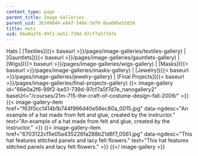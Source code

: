 ```yaml
---
content_type: page
parent_title: Image Galleries
parent_uid: 3b349044-e847-540e-5df0-8ea086e51650
title: Hats
uid: 66e0a2f6-99f2-be51-739d-97cf7a5f7d7e
---
```


Hats | [Textiles]({{< baseurl >}}/pages/image-galleries/textiles-gallery) | [Gauntlets]({{< baseurl >}}/pages/image-galleries/gauntlets-gallery) | [Wigs]({{< baseurl >}}/pages/image-galleries/wigs-gallery) | [Masks]({{< baseurl >}}/pages/image-galleries/masks-gallery) | [Jewelry]({{< baseurl >}}/pages/image-galleries/jewelry-gallery) | [Final Projects]({{< baseurl >}}/pages/image-galleries/final-projects-gallery)
{{< image-gallery id="66e0a2f6-99f2-be51-739d-97cf7a5f7d7e_nanogallery2" baseUrl="/courses/21m-715-the-craft-of-costume-design-fall-2009/" >}}
{{< image-gallery-item href="f63f0cc1414b1b744f996d40e56ec80a_0015.jpg" data-ngdesc="An example of a hat made from felt and glue, created by the instructor." text="An example of a hat made from felt and glue, created by the instructor." >}}
{{< image-gallery-item href="6703122cf5e05a435226fa288b21d6f7_0561.jpg" data-ngdesc="This hat features stitched panels and lacy felt flowers." text="This hat features stitched panels and lacy felt flowers." >}}
{{</ image-gallery >}}